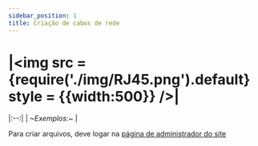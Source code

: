 ```yaml
---
sidebar_position: 1
title: Criação de cabos de rede
---
```



# |<img src = {require('./img/RJ45.png').default} style = {{width:500}} />|
|:--:|
| *~Exemplos:~* |


Para criar arquivos, deve logar na [página de administrador do site](http://intranet.1cgeo.eb.mil.br/intra/administrator)
